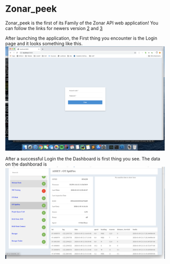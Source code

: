 # Zonar_peek

Zonar_peek is the first of its Family of the Zonar API web application!
You can follow the links for newers version [2](https://github.com/Otmak/zpeek) and [3](https://github.com/Otmak/gtc_wanna_b)

After launching the application, the First thing you encounter is the Login page and it looks something like this.
![alt text](https://github.com/Otmak/zonar_peek/blob/master/zpeek1_login.png?raw=true)


After a successful Login the the Dashboard is first thing you see.
The data on the dashborad is 
![alt text](https://github.com/Otmak/zonar_peek/blob/master/zpeek1_dash.png?raw=true)
